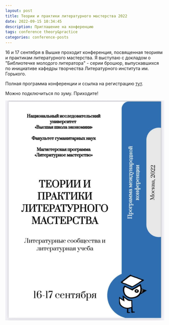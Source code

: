 ```yaml
---
layout: post
title: Теории и практики литературного мастерства 2022
date: 2022-09-15 10:34:45
description: Приглашение на конференцию
tags: conference theory&practice
categories: conference-posts
---
```

16 и 17 сентября в Вышке проходит конференция, посвященная теориям и практикам литературного мастерства. Я выступаю с докладом о "Библиотечке молодого литератора" - серии брошюр, выпускавшихся по инициативе кафедры творчества Литературного института им. Горького.


Полная программа конференции и ссылка на регистрацию [тут](https://www.hse.ru/ma/litmaster/news/756548506.html?fbclid=IwAR2BHnhiJBX4UsyzTkCegBvH6RCC5KLawVz_NhajcYYlGz0ZakCgvKNvBOs).

Можно подключиться по зуму. Приходите!

![logo](assets/img/theory_practice_2022.jpeg)

